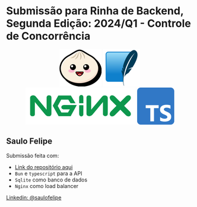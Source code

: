 <h1>Submissão para Rinha de Backend, Segunda Edição: 2024/Q1 - Controle de Concorrência</h1>

<p align="center">
  <img height="100px" src="./assets/bun.png">
  <img height="100px" src="./assets/sqlite.png">
  <img height="100px" src="./assets/nginx.png">
  <img height="100px" src="./assets/typescript.png">
  <!-- <img height="100px" src="./assets/elysia.png"> -->
</p>

<h2>Saulo Felipe</h2>
Submissão feita com:
<ul>
    <li><a href="https://github.com/Saulo-Felipe/rinha_backend_bun">Link do repositório aqui</a></li>
    <li><code>Bun</code> e <code>typescript</code> para a API</li>
    <li><code>Sqlite</code> como banco de dados</li>
    <li><code>Nginx</code> como load balancer</li>
</ul>

<a href="https://br.linkedin.com/">Linkedin: @saulofelipe</a>